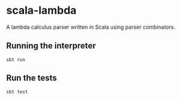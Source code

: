 # scala-lambda

A lambda calculus parser written in Scala using parser combinators.

## Running the interpreter

    sbt run

## Run the tests

    sbt test
